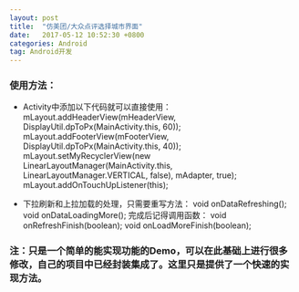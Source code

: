 ```yaml
---
layout: post
title:  "仿美团/大众点评选择城市界面"
date:   2017-05-12 10:52:30 +0800
categories: Android
tag: Android开发
---
```

### 使用方法：

- Activity中添加以下代码就可以直接使用：
mLayout.addHeaderView(mHeaderView, DisplayUtil.dpToPx(MainActivity.this, 60));
mLayout.addFooterView(mFooterView, DisplayUtil.dpToPx(MainActivity.this, 40));
mLayout.setMyRecyclerView(new LinearLayoutManager(MainActivity.this, LinearLayoutManager.VERTICAL, false),
        mAdapter, true);
mLayout.addOnTouchUpListener(this);

- 下拉刷新和上拉加载的处理，只需要重写方法：
void onDataRefreshing();
void onDataLoadingMore();
完成后记得调用函数：
void onRefreshFinish(boolean);
void onLoadMoreFinish(boolean);
### 注：只是一个简单的能实现功能的Demo，可以在此基础上进行很多修改，自己的项目中已经封装集成了。这里只是提供了一个快速的实现方法。